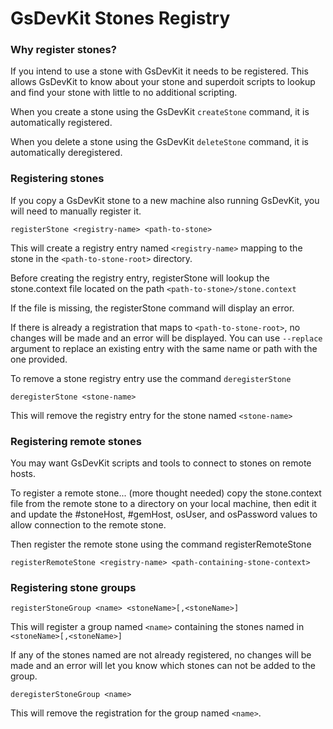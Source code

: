 # GsDevKit Stones Registry

### Why register stones?

If you intend to use a stone with GsDevKit it needs to be registered. This allows GsDevKit to know about your stone and superdoit scripts to lookup and find your stone with little to no additional scripting.

When you create a stone using the GsDevKit `createStone` command, it is automatically registered.

When you delete a stone using the GsDevKit `deleteStone` command, it is automatically deregistered.

### Registering stones

If you copy a GsDevKit stone to a new machine also running GsDevKit, you will need to manually register it.

```
registerStone <registry-name> <path-to-stone>
```
This will create a registry entry named `<registry-name>` mapping to the stone in the `<path-to-stone-root>` directory.

Before creating the registry entry, registerStone will lookup the stone.context file located on the path `<path-to-stone>/stone.context`

If the file is missing, the registerStone command will display an error.

If there is already a registration that maps to `<path-to-stone-root>`, no changes will be made and an error will be displayed.  You can use `--replace` argument to replace an existing entry with the same name or path with the one provided.

To remove a stone registry entry use the command `deregisterStone`
```
deregisterStone <stone-name>
```
This will remove the registry entry for the stone named `<stone-name>`

### Registering remote stones

You may want GsDevKit scripts and tools to connect to stones on remote hosts.

To register a remote stone... (more thought needed) copy the stone.context file from the remote stone to a directory on your local machine, then edit it and update the #stoneHost, #gemHost, osUser, and osPassword values to allow connection to the remote stone.

Then register the remote stone using the command registerRemoteStone
```
registerRemoteStone <registry-name> <path-containing-stone-context>
```





### Registering stone groups

```
registerStoneGroup <name> <stoneName>[,<stoneName>]
```
This will register a group named `<name>` containing the stones named in  `<stoneName>[,<stoneName>]`

If any of the stones named are not already registered, no changes will be made and an error will let you know which stones can not be added to the group.

```
deregisterStoneGroup <name>
```
This will remove the registration for the group named `<name>`.
